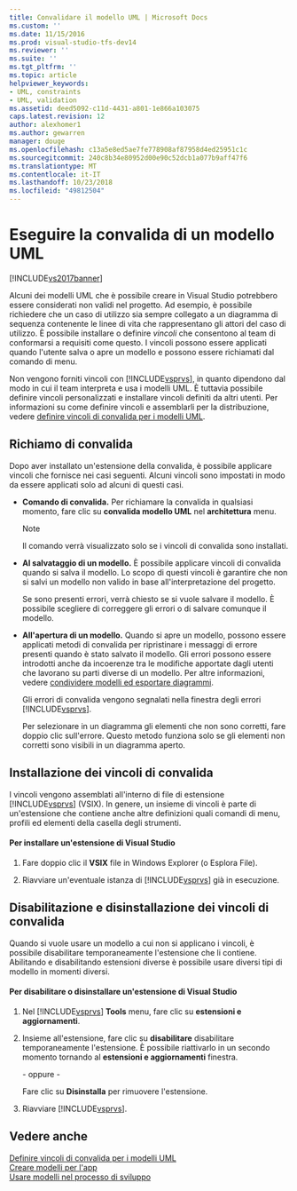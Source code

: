 ```yaml
---
title: Convalidare il modello UML | Microsoft Docs
ms.custom: ''
ms.date: 11/15/2016
ms.prod: visual-studio-tfs-dev14
ms.reviewer: ''
ms.suite: ''
ms.tgt_pltfrm: ''
ms.topic: article
helpviewer_keywords:
- UML, constraints
- UML, validation
ms.assetid: deed5092-c11d-4431-a801-1e866a103075
caps.latest.revision: 12
author: alexhomer1
ms.author: gewarren
manager: douge
ms.openlocfilehash: c13a5e8ed5ae7fe778908af87958d4ed25951c1c
ms.sourcegitcommit: 240c8b34e80952d00e90c52dcb1a077b9aff47f6
ms.translationtype: MT
ms.contentlocale: it-IT
ms.lasthandoff: 10/23/2018
ms.locfileid: "49812504"
---
```

# <a name="validate-your-uml-model"></a>Eseguire la convalida di un modello UML
[!INCLUDE[vs2017banner](../includes/vs2017banner.md)]

Alcuni dei modelli UML che è possibile creare in Visual Studio potrebbero essere considerati non validi nel progetto. Ad esempio, è possibile richiedere che un caso di utilizzo sia sempre collegato a un diagramma di sequenza contenente le linee di vita che rappresentano gli attori del caso di utilizzo. È possibile installare o definire *vincoli* che consentono al team di conformarsi a requisiti come questo. I vincoli possono essere applicati quando l'utente salva o apre un modello e possono essere richiamati dal comando di menu.  
  
 Non vengono forniti vincoli con [!INCLUDE[vsprvs](../includes/vsprvs-md.md)], in quanto dipendono dal modo in cui il team interpreta e usa i modelli UML. È tuttavia possibile definire vincoli personalizzati e installare vincoli definiti da altri utenti. Per informazioni su come definire vincoli e assemblarli per la distribuzione, vedere [definire vincoli di convalida per i modelli UML](../modeling/define-validation-constraints-for-uml-models.md).  
  
## <a name="invoking-validation"></a>Richiamo di convalida  
 Dopo aver installato un'estensione della convalida, è possibile applicare vincoli che fornisce nei casi seguenti. Alcuni vincoli sono impostati in modo da essere applicati solo ad alcuni di questi casi.  
  
- **Comando di convalida.** Per richiamare la convalida in qualsiasi momento, fare clic su **convalida modello UML** nel **architettura** menu.  
  
  > [!NOTE]
  >  Il comando verrà visualizzato solo se i vincoli di convalida sono installati.  
  
- **Al salvataggio di un modello.** È possibile applicare vincoli di convalida quando si salva il modello. Lo scopo di questi vincoli è garantire che non si salvi un modello non valido in base all'interpretazione del progetto.  
  
   Se sono presenti errori, verrà chiesto se si vuole salvare il modello. È possibile scegliere di correggere gli errori o di salvare comunque il modello.  
  
- **All'apertura di un modello.** Quando si apre un modello, possono essere applicati metodi di convalida per ripristinare i messaggi di errore presenti quando è stato salvato il modello. Gli errori possono essere introdotti anche da incoerenze tra le modifiche apportate dagli utenti che lavorano su parti diverse di un modello. Per altre informazioni, vedere [condividere modelli ed esportare diagrammi](../modeling/share-models-and-exporting-diagrams.md).  
  
  Gli errori di convalida vengono segnalati nella finestra degli errori [!INCLUDE[vsprvs](../includes/vsprvs-md.md)].  
  
  Per selezionare in un diagramma gli elementi che non sono corretti, fare doppio clic sull'errore. Questo metodo funziona solo se gli elementi non corretti sono visibili in un diagramma aperto.  
  
## <a name="installing-validation-constraints"></a>Installazione dei vincoli di convalida  
 I vincoli vengono assemblati all'interno di file di estensione [!INCLUDE[vsprvs](../includes/vsprvs-md.md)] (VSIX). In genere, un insieme di vincoli è parte di un'estensione che contiene anche altre definizioni quali comandi di menu, profili ed elementi della casella degli strumenti.  
  
#### <a name="to-install-a-visual-studio-extension"></a>Per installare un'estensione di Visual Studio  
  
1.  Fare doppio clic il **VSIX** file in Windows Explorer (o Esplora File).  
  
2.  Riavviare un'eventuale istanza di [!INCLUDE[vsprvs](../includes/vsprvs-md.md)] già in esecuzione.  
  
## <a name="disabling-and-uninstalling-validation-constraints"></a>Disabilitazione e disinstallazione dei vincoli di convalida  
 Quando si vuole usare un modello a cui non si applicano i vincoli, è possibile disabilitare temporaneamente l'estensione che li contiene. Abilitando e disabilitando estensioni diverse è possibile usare diversi tipi di modello in momenti diversi.  
  
#### <a name="to-disable-or-uninstall-a-visual-studio-extension"></a>Per disabilitare o disinstallare un'estensione di Visual Studio  
  
1.  Nel [!INCLUDE[vsprvs](../includes/vsprvs-md.md)] **Tools** menu, fare clic su **estensioni e aggiornamenti**.  
  
2.  Insieme all'estensione, fare clic su **disabilitare** disabilitare temporaneamente l'estensione. È possibile riattivarlo in un secondo momento tornando al **estensioni e aggiornamenti** finestra.  
  
     \- oppure -  
  
     Fare clic su **Disinstalla** per rimuovere l'estensione.  
  
3.  Riavviare [!INCLUDE[vsprvs](../includes/vsprvs-md.md)].  
  
## <a name="see-also"></a>Vedere anche  
 [Definire vincoli di convalida per i modelli UML](../modeling/define-validation-constraints-for-uml-models.md)   
 [Creare modelli per l'app](../modeling/create-models-for-your-app.md)   
 [Usare modelli nel processo di sviluppo](../modeling/use-models-in-your-development-process.md)



